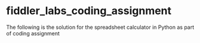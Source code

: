 # fiddler_labs_coding_assignment
The following is the solution for the spreadsheet calculator in Python as part of coding assignment
